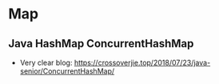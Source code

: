 
# Map

## Java HashMap ConcurrentHashMap
* Very clear blog: https://crossoverjie.top/2018/07/23/java-senior/ConcurrentHashMap/
